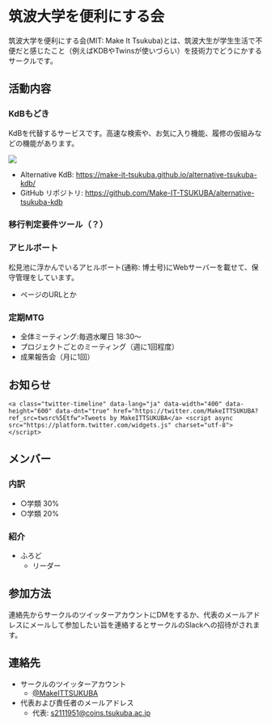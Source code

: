 # 筑波大学を便利にする会
筑波大学を便利にする会(MIT: Make It Tsukuba)とは、筑波大生が学生生活で不便だと感じたこと（例えばKDBやTwinsが使いづらい）を技術力でどうにかするサークルです。

## 活動内容
### KdBもどき
KdBを代替するサービスです。高速な検索や、お気に入り機能、履修の仮組みなどの機能があります。

[![](https://i.imgur.com/IYkWCJf.png)](https://i.imgur.com/IYkWCJf.png)

- Alternative KdB: https://make-it-tsukuba.github.io/alternative-tsukuba-kdb/
- GitHub リポジトリ: https://github.com/Make-IT-TSUKUBA/alternative-tsukuba-kdb
<!-- ニュースサイトで取り上げられたやつとかリンクしておくと良いかも -->

### 移行判定要件ツール（？）
### アヒルボート
松見池に浮かんでいるアヒルボート(通称: 博士号)にWebサーバーを載せて、保守管理をしています。

- ページのURLとか

### 定期MTG
- 全体ミーティング:毎週水曜日 18:30～
- プロジェクトごとのミーティング（週に1回程度）
- 成果報告会（月に1回）

## お知らせ

`<a class="twitter-timeline" data-lang="ja" data-width="400" data-height="600" data-dnt="true" href="https://twitter.com/MakeITTSUKUBA?ref_src=twsrc%5Etfw">Tweets by MakeITTSUKUBA</a> <script async src="https://platform.twitter.com/widgets.js" charset="utf-8"></script>`

## メンバー

### 内訳

- ○学類 30%
- ○学類 20%

### 紹介

- ふろど
    - リーダー

## 参加方法
連絡先からサークルのツイッターアカウントにDMをするか、代表のメールアドレスにメールして参加したい旨を連絡するとサークルのSlackへの招待がされます。

## 連絡先

- サークルのツイッターアカウント
    - [@MakeITTSUKUBA](https://twitter.com/MakeITTSUKUBA)
- 代表および責任者のメールアドレス
    - 代表: s2111951@coins.tsukuba.ac.jp

